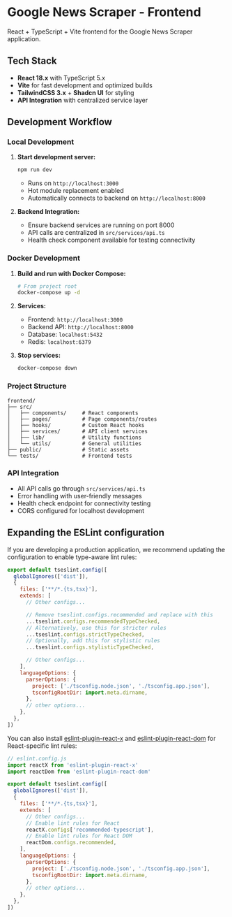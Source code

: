 # Google News Scraper - Frontend

React + TypeScript + Vite frontend for the Google News Scraper application.

## Tech Stack

- **React 18.x** with TypeScript 5.x
- **Vite** for fast development and optimized builds
- **TailwindCSS 3.x** + **Shadcn UI** for styling
- **API Integration** with centralized service layer

## Development Workflow

### Local Development

1. **Start development server:**
   ```bash
   npm run dev
   ```
   - Runs on `http://localhost:3000`
   - Hot module replacement enabled
   - Automatically connects to backend on `http://localhost:8000`

2. **Backend Integration:**
   - Ensure backend services are running on port 8000
   - API calls are centralized in `src/services/api.ts`
   - Health check component available for testing connectivity

### Docker Development

1. **Build and run with Docker Compose:**
   ```bash
   # From project root
   docker-compose up -d
   ```

2. **Services:**
   - Frontend: `http://localhost:3000`
   - Backend API: `http://localhost:8000`
   - Database: `localhost:5432`
   - Redis: `localhost:6379`

3. **Stop services:**
   ```bash
   docker-compose down
   ```

### Project Structure

```
frontend/
├── src/
│   ├── components/     # React components
│   ├── pages/          # Page components/routes  
│   ├── hooks/          # Custom React hooks
│   ├── services/       # API client services
│   ├── lib/            # Utility functions
│   └── utils/          # General utilities
├── public/             # Static assets
└── tests/              # Frontend tests
```

### API Integration

- All API calls go through `src/services/api.ts`
- Error handling with user-friendly messages
- Health check endpoint for connectivity testing
- CORS configured for localhost development

## Expanding the ESLint configuration

If you are developing a production application, we recommend updating the configuration to enable type-aware lint rules:

```js
export default tseslint.config([
  globalIgnores(['dist']),
  {
    files: ['**/*.{ts,tsx}'],
    extends: [
      // Other configs...

      // Remove tseslint.configs.recommended and replace with this
      ...tseslint.configs.recommendedTypeChecked,
      // Alternatively, use this for stricter rules
      ...tseslint.configs.strictTypeChecked,
      // Optionally, add this for stylistic rules
      ...tseslint.configs.stylisticTypeChecked,

      // Other configs...
    ],
    languageOptions: {
      parserOptions: {
        project: ['./tsconfig.node.json', './tsconfig.app.json'],
        tsconfigRootDir: import.meta.dirname,
      },
      // other options...
    },
  },
])
```

You can also install [eslint-plugin-react-x](https://github.com/Rel1cx/eslint-react/tree/main/packages/plugins/eslint-plugin-react-x) and [eslint-plugin-react-dom](https://github.com/Rel1cx/eslint-react/tree/main/packages/plugins/eslint-plugin-react-dom) for React-specific lint rules:

```js
// eslint.config.js
import reactX from 'eslint-plugin-react-x'
import reactDom from 'eslint-plugin-react-dom'

export default tseslint.config([
  globalIgnores(['dist']),
  {
    files: ['**/*.{ts,tsx}'],
    extends: [
      // Other configs...
      // Enable lint rules for React
      reactX.configs['recommended-typescript'],
      // Enable lint rules for React DOM
      reactDom.configs.recommended,
    ],
    languageOptions: {
      parserOptions: {
        project: ['./tsconfig.node.json', './tsconfig.app.json'],
        tsconfigRootDir: import.meta.dirname,
      },
      // other options...
    },
  },
])
```
